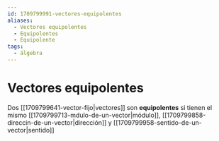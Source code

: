 ```yaml
---
id: 1709799991-vectores-equipolentes
aliases:
  - Vectores equipolentes
  - Equipolentes
  - Equipolente
tags:
  - álgebra
---
```


# Vectores equipolentes

Dos [[1709799641-vector-fijo|vectores]] son **equipolentes** si tienen el mismo [[1709799713-mdulo-de-un-vector|módulo]], [[1709799858-direccin-de-un-vector|dirección]] y [[1709799958-sentido-de-un-vector|sentido]]
